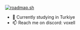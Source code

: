 [![roadmap.sh](https://roadmap.sh/card/wide/671186df791f57dd609b6e83?variant=dark)](https://roadmap.sh)
- 🌱 Currently studying in Turkiye
- 📫 Reach me on discord: voxell

<!--
**Paladynee/Paladynee** is a ✨ _special_ ✨ repository because its `README.md` (this file) appears on your GitHub profile.

Here are some ideas to get you started:

- 🔭 I’m currently working on ...
- 🌱 I’m currently learning ...
- 👯 I’m looking to collaborate on ...
- 🤔 I’m looking for help with ...
- 💬 Ask me about ...
- 📫 How to reach me: ...
- 😄 Pronouns: ...
- ⚡ Fun fact: ...
-->
